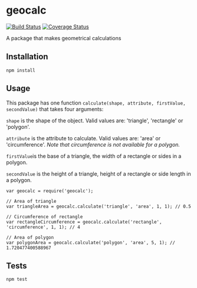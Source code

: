 # geocalc

[![Build Status](https://travis-ci.org/hakansund/geocalc.svg?branch=master)](https://travis-ci.org/hakansund/geocalc) [![Coverage Status](https://coveralls.io/repos/github/hakansund/geocalc/badge.svg?branch=master)](https://coveralls.io/github/hakansund/geocalc?branch=master)

A package that makes geometrical calculations

## Installation

    npm install

## Usage

This package has one function `calculate(shape, attribute, firstValue, secondValue)` that takes four arguments:

`shape` is the shape of the object. Valid values are: 'triangle', 'rectangle' or 'polygon'.

`attribute` is the attribute to calculate. Valid values are: 'area' or 'circumference'. *Note that circumference is not available for a polygon.*

`firstValue`is the base of a triangle, the width of a rectangle or sides in a polygon.

`secondValue` is the height of a triangle, height of a rectangle or side length in a polygon.
 
    var geocalc = require('geocalc');

    // Area of triangle
    var triangleArea = geocalc.calculate('triangle', 'area', 1, 1); // 0.5
  
    // Circumference of rectangle
    var rectangleCircumference = geocalc.calculate('rectangle', 'circumference', 1, 1); // 4
   
    // Area of polygon
    var polygonArea = geocalc.calculate('polygon', 'area', 5, 1); // 1.720477400588967

## Tests

    npm test
